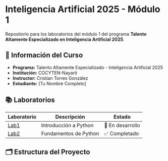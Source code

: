 # Inteligencia Artificial 2025 - Módulo 1

Repositorio para los laboratorios del módulo 1 del programa **Talento Altamente Especializado en Inteligencia Artificial 2025**.

## 🎯 Información del Curso
- **Programa:** Talento Altamente Especializado - Inteligencia Artificial 2025
- **Institución:** COCYTEN-Nayarit
- **Instructor:** Cristian Torres González
- **Estudiante:** [Tu Nombre Completo]

## 📚 Laboratorios
| Laboratorio | Descripción | Estado |
|-------------|-------------|---------|
| [Lab1](Lab1/) | Introducción a Python | 🔄 En desarrollo |
| [Lab2](Lab2/) | Fundamentos de Python | ✅ Completado |

## 🗂️ Estructura del Proyecto
